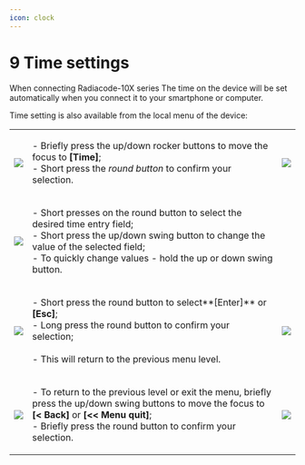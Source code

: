 ```yaml
---
icon: clock
---
```


# 9 Time settings

When connecting Radiacode-10X series The time on the device will be set automatically when you connect it to your smartphone or computer.

Time setting is also available from the local menu of the device:

|                                                                                      |                                                                                                                                                                                                                                                                     |                                                                                     |
| ------------------------------------------------------------------------------------ | ------------------------------------------------------------------------------------------------------------------------------------------------------------------------------------------------------------------------------------------------------------------- | ----------------------------------------------------------------------------------- |
| ![](<../../.gitbook/assets/settings\_modality\_Zv\_per\_h\_f (8).png>)               | <p>- Briefly press the up/down rocker buttons to move the focus to <strong>[Time]</strong>;<br>- Short press the <em>round button</em> to confirm your selection.</p>                                                                                               | ![](../../.gitbook/assets/settings\_time\_selected\_f.png)                          |
| ![](../../.gitbook/assets/settings\_time\_setting\_dialog\_f.png)                    | <p>- Short presses on the round button to select the desired time entry field;<br>- Short press the up/down swing button to change the value of the selected field;<br>- To quickly change values - hold the up or down swing button.</p>                           |                                                                                     |
| ![](../../.gitbook/assets/settings\_time\_setting\_dialog\_confirm\_selected\_f.png) | <p>- Short press the round button to select**[Enter]** or <strong>[Esc]</strong>;<br>- Long press the round button to confirm your selection;<br><br>- This will return to the previous menu level.</p>                                                             | ![](../../.gitbook/assets/settings\_time\_setting\_dialog\_cancel\_selected\_f.png) |
| ![](<../../.gitbook/assets/settings\_return\_selected\_f (4).png>)                   | <p>- To return to the previous level or exit the menu, briefly press the up/down swing buttons to move the focus to <strong>[&#x3C; Back]</strong> or <strong>[&#x3C;&#x3C; Menu quit]</strong>;<br>- Briefly press the round button to confirm your selection.</p> | ![](<../../.gitbook/assets/settings\_outofmenu\_selected\_f (3).png>)               |
